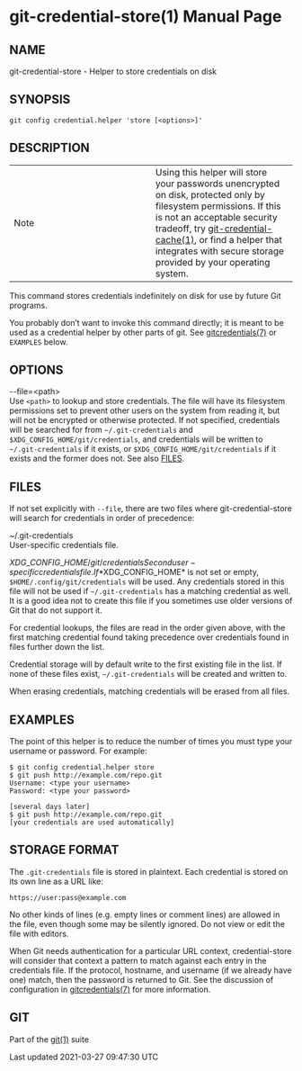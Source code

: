 git-credential-store(1) Manual Page
===================================

NAME
----

git-credential-store - Helper to store credentials on disk

SYNOPSIS
--------

    git config credential.helper 'store [<options>]'

DESCRIPTION
-----------

<table><colgroup><col style="width: 50%" /><col style="width: 50%" /></colgroup><tbody><tr class="odd"><td><div class="title">Note</div></td><td>Using this helper will store your passwords unencrypted on disk, protected only by filesystem permissions. If this is not an acceptable security tradeoff, try <a href="git-credential-cache.html">git-credential-cache(1)</a>, or find a helper that integrates with secure storage provided by your operating system.</td></tr></tbody></table>

This command stores credentials indefinitely on disk for use by future Git programs.

You probably don’t want to invoke this command directly; it is meant to be used as a credential helper by other parts of git. See [gitcredentials(7)](gitcredentials.html) or `EXAMPLES` below.

OPTIONS
-------

--file=&lt;path&gt;  
Use `<path>` to lookup and store credentials. The file will have its filesystem permissions set to prevent other users on the system from reading it, but will not be encrypted or otherwise protected. If not specified, credentials will be searched for from `~/.git-credentials` and `$XDG_CONFIG_HOME/git/credentials`, and credentials will be written to `~/.git-credentials` if it exists, or `$XDG_CONFIG_HOME/git/credentials` if it exists and the former does not. See also [FILES](#FILES).

FILES
-----

If not set explicitly with `--file`, there are two files where git-credential-store will search for credentials in order of precedence:

~/.git-credentials  
User-specific credentials file.

$XDG\_CONFIG\_HOME/git/credentials  
Second user-specific credentials file. If *$XDG\_CONFIG\_HOME* is not set or empty, `$HOME/.config/git/credentials` will be used. Any credentials stored in this file will not be used if `~/.git-credentials` has a matching credential as well. It is a good idea not to create this file if you sometimes use older versions of Git that do not support it.

For credential lookups, the files are read in the order given above, with the first matching credential found taking precedence over credentials found in files further down the list.

Credential storage will by default write to the first existing file in the list. If none of these files exist, `~/.git-credentials` will be created and written to.

When erasing credentials, matching credentials will be erased from all files.

EXAMPLES
--------

The point of this helper is to reduce the number of times you must type your username or password. For example:

    $ git config credential.helper store
    $ git push http://example.com/repo.git
    Username: <type your username>
    Password: <type your password>

    [several days later]
    $ git push http://example.com/repo.git
    [your credentials are used automatically]

STORAGE FORMAT
--------------

The `.git-credentials` file is stored in plaintext. Each credential is stored on its own line as a URL like:

    https://user:pass@example.com

No other kinds of lines (e.g. empty lines or comment lines) are allowed in the file, even though some may be silently ignored. Do not view or edit the file with editors.

When Git needs authentication for a particular URL context, credential-store will consider that context a pattern to match against each entry in the credentials file. If the protocol, hostname, and username (if we already have one) match, then the password is returned to Git. See the discussion of configuration in [gitcredentials(7)](gitcredentials.html) for more information.

GIT
---

Part of the [git(1)](git.html) suite

Last updated 2021-03-27 09:47:30 UTC

